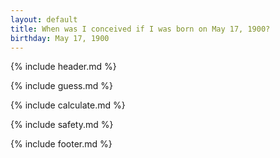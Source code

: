 ```yaml
---
layout: default
title: When was I conceived if I was born on May 17, 1900?
birthday: May 17, 1900
---
```


{% include header.md %}

{% include guess.md %}

{% include calculate.md %}

{% include safety.md %}

{% include footer.md %}



